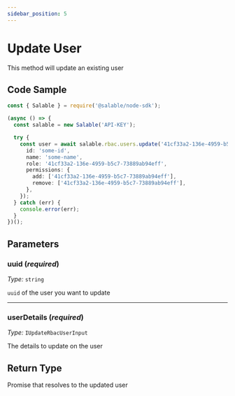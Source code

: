 ```yaml
---
sidebar_position: 5
---
```


# Update User

This method will update an existing user

## Code Sample

```typescript
const { Salable } = require('@salable/node-sdk');

(async () => {
  const salable = new Salable('API-KEY');

  try {
    const user = await salable.rbac.users.update('41cf33a2-136e-4959-b5c7-73889ab94eff', {
      id: 'some-id',
      name: 'some-name',
      role: '41cf33a2-136e-4959-b5c7-73889ab94eff',
      permissions: {
        add: ['41cf33a2-136e-4959-b5c7-73889ab94eff'],
        remove: ['41cf33a2-136e-4959-b5c7-73889ab94eff'],
      },
    });
  } catch (err) {
    console.error(err);
  }
})();
```

## Parameters

### uuid (_required_)

_Type:_ `string`

`uuid` of the user you want to update

---

### userDetails (_required_)

_Type:_ `IUpdateRbacUserInput`

The details to update on the user

## Return Type

Promise that resolves to the updated user
